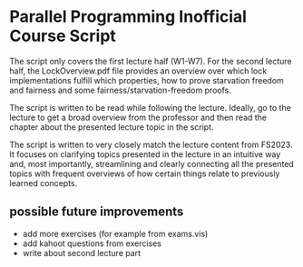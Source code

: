 # Parallel Programming Inofficial Course Script
The script only covers the first lecture half (W1-W7). For the second lecture half, the LockOverview.pdf file provides an overview over which lock implementations fulfill which properties, how to prove starvation freedom and fairness and some fairness/starvation-freedom proofs.

The script is written to be read while following the lecture. Ideally, go to the lecture to get a broad overview from the professor and then read the chapter about the presented lecture topic in the script.

The script is written to very closely match the lecture content from FS2023. It focuses on clarifying topics presented in the lecture in an intuitive way and, most importantly, streamlining and clearly connecting all the presented topics with frequent overviews of how certain things relate to previously learned concepts.

## possible future improvements
- add more exercises (for example from exams.vis)
- add kahoot questions from exercises
- write about second lecture part
